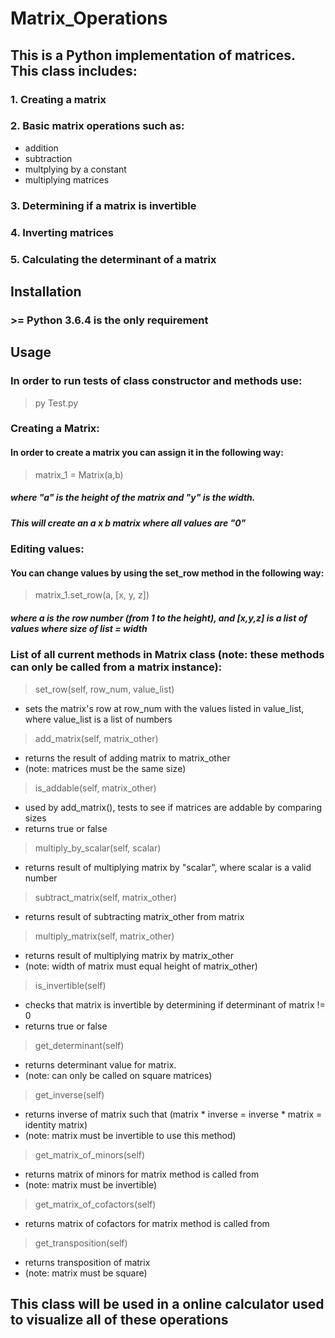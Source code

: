 # Matrix_Operations
## This is a Python implementation of matrices. This class includes:
### 1. Creating a matrix
### 2. Basic matrix operations such as:
 - addition
 - subtraction
 - multplying by a constant
 - multiplying matrices
### 3. Determining if a matrix is invertible
### 4. Inverting matrices
### 5. Calculating the determinant of a matrix

## Installation
### >= Python 3.6.4 is the only requirement

## Usage
### In order to run tests of class constructor and methods use:
> py Test.py
### Creating a Matrix:
#### In order to create a matrix you can assign it in the following way:
> matrix_1 = Matrix(a,b)
##### where "a" is the height of the matrix and "y" is the width.
##### This will create an a x b matrix where all values are "0"
### Editing values:
#### You can change values by using the set_row method in the following way:
> matrix_1.set_row(a, [x, y, z])
##### where a is the row number (from 1 to the height), and [x,y,z] is a list of values where size of list = width

### List of all current methods in Matrix class (note: these methods can only be called from a matrix instance):

> set_row(self, row_num, value_list)
- sets the matrix's row at row_num with the values listed in value_list, where value_list is a list of numbers

> add_matrix(self, matrix_other)
- returns the result of adding matrix to matrix_other
- (note: matrices must be the same size)

> is_addable(self, matrix_other)
- used by add_matrix(), tests to see if matrices are addable by comparing sizes
- returns true or false

> multiply_by_scalar(self, scalar)
- returns result of multiplying matrix by "scalar", where scalar is a valid number

> subtract_matrix(self, matrix_other)
- returns result of subtracting matrix_other from matrix

> multiply_matrix(self, matrix_other)
- returns result of multiplying matrix by matrix_other 
- (note: width of matrix must equal height of matrix_other)

> is_invertible(self)
- checks that matrix is invertible by determining if determinant of matrix != 0
- returns true or false

> get_determinant(self)
- returns determinant value for matrix.
- (note: can only be called on square matrices)

> get_inverse(self)
- returns inverse of matrix such that (matrix * inverse = inverse * matrix = identity matrix)
- (note: matrix must be invertible to use this method)

> get_matrix_of_minors(self)
- returns matrix of minors for matrix method is called from
- (note: matrix must be invertible)

> get_matrix_of_cofactors(self)
- returns matrix of cofactors for matrix method is called from 

> get_transposition(self)
- returns transposition of matrix 
- (note: matrix must be square)


## This class will be used in a online calculator used to visualize all of these operations

